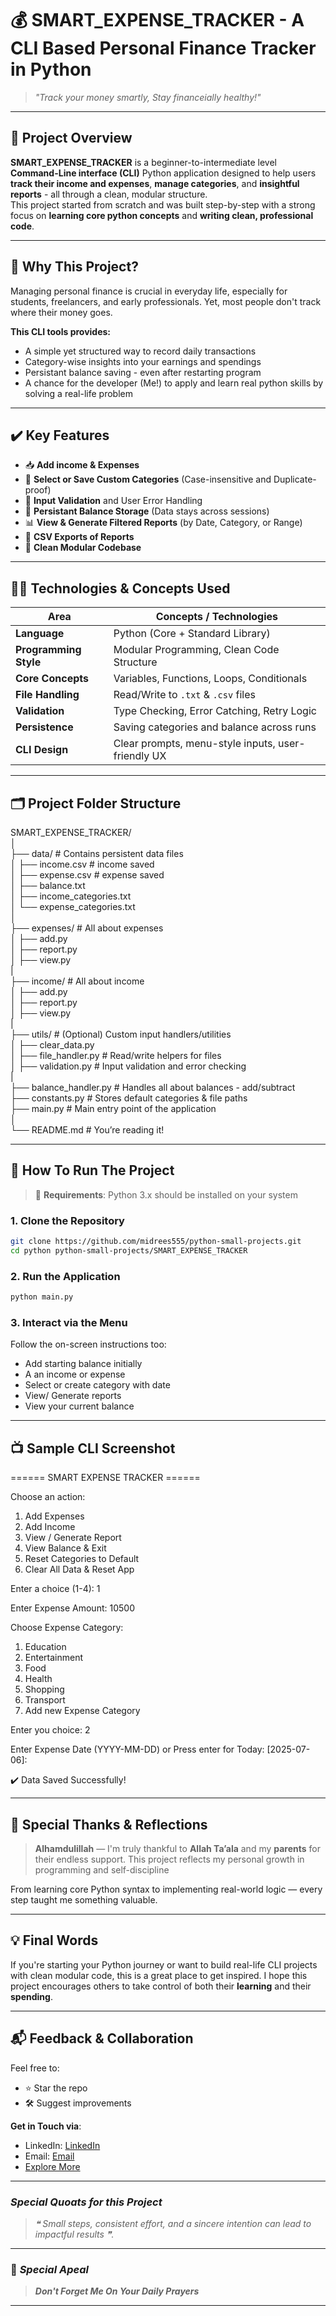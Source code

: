 # 💰 SMART_EXPENSE_TRACKER - A CLI Based Personal Finance Tracker in Python

> _"Track your money smartly, Stay financeially healthy!"_

---

## 📌 Project Overview

**SMART_EXPENSE_TRACKER** is a beginner-to-intermediate level **Command-Line interface (CLI)** Python application designed to help users **track their income and expenses**, **manage categories**, and **insightful reports** - all through a clean, modular structure.<br>
This project started from scratch and was built step-by-step with a strong focus on **learning core python concepts** and **writing clean, professional code**.

---

## 🎯 Why This Project?

Managing personal finance is crucial in everyday life, especially for students, freelancers, and early professionals. Yet, most people don't track where their money goes.

**This CLI tools provides:**
- A simple yet structured way to record daily transactions
- Category-wise insights into your earnings and spendings
- Persistant balance saving - even after restarting program
- A chance for the developer (Me!) to apply and learn real python skills by solving a real-life problem

---

## ✔️ Key Features

- 📥 **Add income & Expenses**
- 📂 **Select or Save Custom Categories** (Case-insensitive and Duplicate-proof)
- 🧠 **Input Validation** and User Error Handling
- 💾 **Persistant Balance Storage** (Data stays across sessions)
- 📊 **View & Generate Filtered Reports** (by Date, Category, or Range)
- 📁 **CSV Exports of Reports**
- 🧹 **Clean Modular Codebase**

---

## 🧑‍💻 Technologies & Concepts Used

| Area                  | Concepts / Technologies                            |
|-----------------------|----------------------------------------------------|
| **Language**          | Python (Core + Standard Library)                   |
| **Programming Style** | Modular Programming, Clean Code Structure          |
| **Core Concepts**     | Variables, Functions, Loops, Conditionals          |
| **File Handling**     | Read/Write to `.txt` & `.csv` files                |
| **Validation**        | Type Checking, Error Catching, Retry Logic         |
| **Persistence**       | Saving categories and balance across runs          |
| **CLI Design**        | Clear prompts, menu-style inputs, user-friendly UX|

---

## 🗂️ Project Folder Structure

SMART_EXPENSE_TRACKER/<br>
│<br>
├── data/ # Contains persistent data files<br>
│ ├── income.csv # income saved<br>
│ ├── expense.csv # expense saved<br>
│ ├── balance.txt<br>
│ ├── income_categories.txt<br>
│ └── expense_categories.txt<br>
│<br>
├── expenses/ # All about expenses<br>
│ ├── add.py<br>
│ ├── report.py<br>
│ ├── view.py<br>
|<br>
├── income/ # All about income<br>
│ ├── add.py<br>
│ ├── report.py<br>
│ ├── view.py<br>
|<br>
├── utils/ # (Optional) Custom input handlers/utilities<br>
│ ├── clear_data.py<br>
│ ├── file_handler.py # Read/write helpers for files<br>
│ ├── validation.py # Input validation and error checking<br>
|<br>
├── balance_handler.py # Handles all about balances - add/subtract<br>
├── constants.py # Stores default categories & file paths<br>
├── main.py # Main entry point of the application<br>
│<br>
└── README.md # You’re reading it!<br>

---

## 🚀 How To Run The Project

> 📝 **Requirements**: Python 3.x should be installed on your system

### 1. Clone the Repository

```bash
git clone https://github.com/midrees555/python-small-projects.git
cd python python-small-projects/SMART_EXPENSE_TRACKER
```

### 2. Run the Application

```bash
python main.py
```

### 3. Interact via the Menu

Follow the on-screen instructions too:
- Add starting balance initially
- A an income or expense
- Select or create category with date
- View/ Generate reports
- View your current balance 

---

## 📺 Sample CLI Screenshot

====== SMART EXPENSE TRACKER ======

Choose an action:
1. Add Expenses
2. Add Income
3. View / Generate Report     
4. View Balance & Exit        
5. Reset Categories to Default
6. Clear All Data & Reset App

Enter a choice (1-4): 1

Enter Expense Amount: 10500

Choose Expense Category:
1. Education
2. Entertainment        
3. Food
4. Health
5. Shopping
6. Transport
7. Add new Expense Category

Enter you choice: 2

Enter Expense Date (YYYY-MM-DD) or Press enter for Today:  [2025-07-06]:

✔️  Data Saved Successfully!

---

## 🙌 Special Thanks & Reflections

> **Alhamdulillah** — I'm truly thankful to **Allah Ta’ala** and my **parents** for their endless support. This project reflects my personal growth in programming and self-discipline

From learning core Python syntax to implementing real-world logic — every step taught me something valuable.

---

## 💡 Final Words

If you're starting your Python journey or want to build real-life CLI projects with clean modular code, this is a great place to get inspired. I hope this project encourages others to take control of both their **learning** and their **spending**.

---

## 📬 Feedback & Collaboration

Feel free to:

- ⭐ Star the repo
- 🛠 Suggest improvements
  
**Get in Touch via**:

- LinkedIn: [LinkedIn](https://www.linkedin.com/in/midrees555/)
- Email: [Email](mailto:info.midrees@gmail.com)
- [Explore More](https://github.com/midrees555/)

---

### _Special Quoats for this Project_

> _❝ Small steps, consistent effort, and a sincere intention can lead to impactful results ❞._

---

### 🤲 _Special Apeal_
> **_Don't Forget Me On Your Daily Prayers_**

---